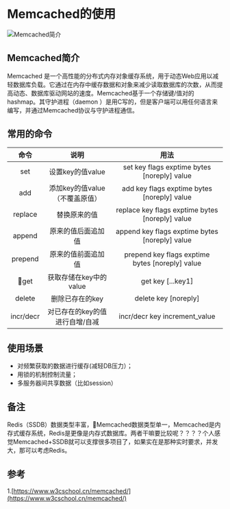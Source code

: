# Memcached的使用
![Memcached简介](http://upload.ouliu.net/i/20180310211106206n0.jpeg)

## Memcached简介
Memcached 是一个高性能的分布式内存对象缓存系统，用于动态Web应用以减轻数据库负载。它通过在内存中缓存数据和对象来减少读取数据库的次数，从而提高动态、数据库驱动网站的速度。Memcached基于一个存储键/值对的hashmap。其守护进程（daemon ）是用C写的，但是客户端可以用任何语言来编写，并通过Memcached协议与守护进程通信。

## 常用的命令

| 命令 | 说明 | 用法 |
| :---: | :---: | :---: |
| set | 设置key的值value |  set key flags exptime bytes [noreply] value |
| add | 添加key的值value（不覆盖原值） |  add key flags exptime bytes [noreply] value |
| replace | 替换原来的值 | replace key flags exptime bytes [noreply] value |
| append | 原来的值后面追加值 | append key flags exptime bytes [noreply] value |
| prepend | 原来的值前面追加值 | prepend key flags exptime bytes [noreply] value |
| get | 获取存储在key中的value | get key [...key1] |
| delete | 删除已存在的key | delete key [noreply] |
| incr/decr | 对已存在的key的值进行自增/自减 | incr/decr key increment_value |

## 使用场景
* 对频繁获取的数据进行缓存(减轻DB压力）；
* 用锁的机制控制流量；
* 多服务器间共享数据（比如session）

## 备注
Redis（SSDB）数据类型丰富，Memcached数据类型单一，Memcached是内存式缓存系统，Redis是更像是内存式数据库。两者干嘛要比较呢？？？？个人感觉Memcached+SSDB就可以支撑很多项目了，如果实在是那种实时要求，并发大，那可以考虑Redis。

## 参考
1.[https://www.w3cschool.cn/memcached/](https://www.w3cschool.cn/memcached/)